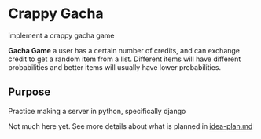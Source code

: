 # Crappy Gacha

implement a crappy gacha game

**Gacha Game** a user has a certain number of credits, and can exchange credit to get a random item from a list. Different items will have different probabilities and better items will usually have lower probabilities.

## Purpose

Practice making a server in python, specifically django


Not much here yet. See more details about what is planned in [idea-plan.md](./idea-plan.md)